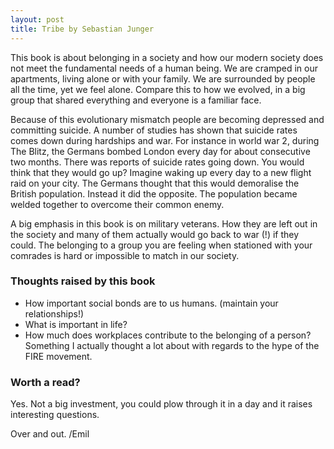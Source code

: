 ```yaml
---
layout: post
title: Tribe by Sebastian Junger
---
```

This book is about belonging in a society and how our modern society does not meet the fundamental needs of a human being. 
We are cramped in our apartments, living alone or with your family.
We are surrounded by people all the time, yet we feel alone.
Compare this to how we evolved, in a big group that shared everything and everyone is a familiar face. 

Because of this evolutionary mismatch people are becoming depressed and committing suicide. 
A number of studies has shown that suicide rates comes down during hardships and war.
For instance in world war 2, during The Blitz, the Germans bombed London every day for about consecutive two months.
There was reports of suicide rates going down.
You would think that they would go up?
Imagine waking up every day to a new flight raid on your city.
The Germans thought that this would demoralise the British population. 
Instead it did the opposite.
The population became welded together to overcome their common enemy. 

A big emphasis in this book is on military veterans.
How they are left out in the society and many of them actually would go back to war (!) if they could.
The belonging to a group you are feeling when stationed with your comrades is hard or impossible to match in our society.

### Thoughts raised by this book
* How important social bonds are to us humans. (maintain your relationships!)
* What is important in life?
* How much does workplaces contribute to the belonging of a person? Something I actually thought a lot about with regards to the hype of the FIRE movement. 

### Worth a read?
Yes. Not a big investment, you could plow through it in a day and it raises interesting questions. 

Over and out. 
/Emil

